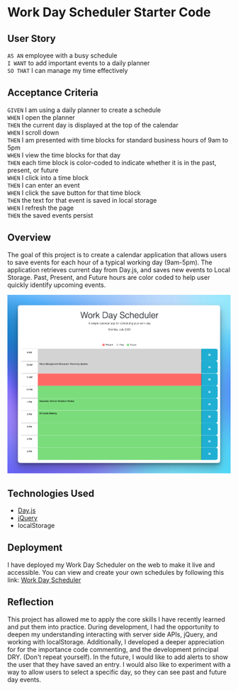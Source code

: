 # Work Day Scheduler Starter Code
## User Story
`AS AN` employee with a busy schedule <br>
`I WANT` to add important events to a daily planner <br>
`SO THAT` I can manage my time effectively <br>

## Acceptance Criteria 
`GIVEN` I am using a daily planner to create a schedule<br>
`WHEN` I open the planner<br>
`THEN` the current day is displayed at the top of the calendar<br>
`WHEN` I scroll down<br>
`THEN` I am presented with time blocks for standard business hours of 9am to 5pm<br>
`WHEN` I view the time blocks for that day<br>
`THEN` each time block is color-coded to indicate whether it is in the past, present, or future<br>
`WHEN` I click into a time block<br>
`THEN` I can enter an event<br>
`WHEN` I click the save button for that time block<br>
`THEN` the text for that event is saved in local storage<br>
`WHEN` I refresh the page<br>
`THEN` the saved events persist<br>

## Overview 
The goal of this project is to create a calendar application that allows users to save events for each hour of a typical working day (9am-5pm). The application retrieves current day from Day.js, and saves new events to Local Storage. Past, Present, and Future hours are color coded to help user quickly identify upcoming events. 

![application image](Assets/images/readme-img.png)

## Technologies Used 
* [Day.js](https://day.js.org/)
* [jQuery](https://jquery.com/)
* localStorage

## Deployment
I have deployed my Work Day Scheduler on the web to make it live and accessible. You can view and create your own schedules by following this link: [Work Day Scheduler](https://briimcfly.github.io/jquery-scheduler/)

## Reflection 
This project has allowed me to apply the core skills I have recently learned and put them into practice. During development, I had the opportunity to deepen my understanding interacting with server side APIs, jQuery, and working with localStorage. Additionally, I developed a deeper appreciation for for the importance code commenting, and the development principal DRY. (Don't repeat yourself). In the future, I would like to add alerts to show the user that they have saved an entry. I would also like to experiment with a way to allow users to select a specific day, so they can see past and future day events. 
